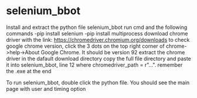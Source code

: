 # selenium_bbot
Install and extract the python file selenium_bbot
run cmd and the following commands
  -pip install selenium
  -pip install multiprocess
download chrome driver with the link: https://chromedriver.chromium.org/downloads
to check google chrome version, click the 3 dots on the top right corner of chrome->help->About Google Chrome. It should be version 92
extract the chrome driver in the dafault download directory
copy the full file directory and paste it into selenium_bbot, line 12 where chromedriver_path = r"...". remember the .exe at the end

To run selenium_bbot, double click the python file. You should see the main page with user and timing option

